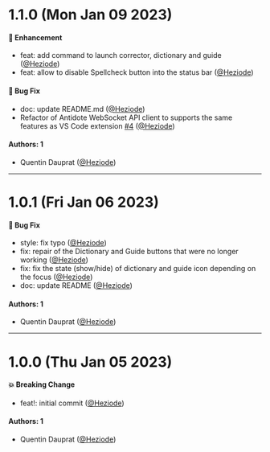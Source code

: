 # 1.1.0 (Mon Jan 09 2023)

#### 🚀 Enhancement

- feat: add command to launch corrector, dictionary and guide ([@Heziode](https://github.com/Heziode))
- feat: allow to disable Spellcheck button into the status bar ([@Heziode](https://github.com/Heziode))

#### 🐛 Bug Fix

- doc: update README.md ([@Heziode](https://github.com/Heziode))
- Refactor of Antidote WebSocket API client to supports the same features as VS Code extension [#4](https://github.com/Heziode/obsidian-antidote/pull/4) ([@Heziode](https://github.com/Heziode))

#### Authors: 1

- Quentin Dauprat ([@Heziode](https://github.com/Heziode))

---

# 1.0.1 (Fri Jan 06 2023)

#### 🐛 Bug Fix

- style: fix typo ([@Heziode](https://github.com/Heziode))
- fix: repair of the Dictionary and Guide buttons that were no longer working ([@Heziode](https://github.com/Heziode))
- fix: fix the state (show/hide) of dictionary and guide icon depending on the focus ([@Heziode](https://github.com/Heziode))
- doc: update README ([@Heziode](https://github.com/Heziode))

#### Authors: 1

- Quentin Dauprat ([@Heziode](https://github.com/Heziode))

---

# 1.0.0 (Thu Jan 05 2023)

#### 💥 Breaking Change

- feat!: initial commit ([@Heziode](https://github.com/Heziode))

#### Authors: 1

- Quentin Dauprat ([@Heziode](https://github.com/Heziode))
